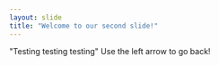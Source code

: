```yaml
---
layout: slide
title: "Welcome to our second slide!"
---
```

"Testing testing testing"
Use the left arrow to go back!

